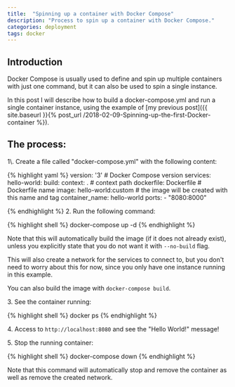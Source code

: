 ```yaml
---
title:  "Spinning up a container with Docker Compose"
description: "Process to spin up a container with Docker Compose."
categories: deployment
tags: docker
---
```

<h2>Introduction</h2>
Docker Compose is usually used to define and spin up multiple containers with
just one command, but it can also be used to spin a single instance.

In this post I will describe how to build a docker-compose.yml and run a single
container instance, using the example of
[my previous post]({{ site.baseurl }}{% post_url /2018-02-09-Spinning-up-the-first-Docker-container %}).

<h2>The process:</h2>
1\. Create a file called "docker-compose.yml" with the following content:

{% highlight yaml %}
version: '3'   # Docker Compose version
services:
  hello-world:
    build:
      context: .    # context path
      dockerfile: Dockerfile    # Dockerfile name
    image: hello-world:custom   # the image will be created with this name and tag
    container_name: hello-world
    ports:
      - "8080:8000"

{% endhighlight %}
2\. Run the following command:

{% highlight shell %}
docker-compose up -d
{% endhighlight %}

Note that this will automatically build the image (if it does not already
exist), unless you explicitly state that you do not want it with `--no-build`
flag.

This will also create a network for the services to connect to, but you don't
need to worry about this for now, since you only have one instance running in
this example.

You can also build the image with `docker-compose build`.

3\. See the container running:

{% highlight shell %}
docker ps
{% endhighlight %}

4\. Access to `http://localhost:8080` and see the "Hello World!" message!

5\. Stop the running container:

{% highlight shell %}
docker-compose down
{% endhighlight %}

Note that this command will automatically stop and remove the container as well
as remove the created network.
